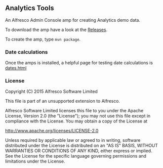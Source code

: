 ## Analytics Tools
An Alfresco Admin Console amp for creating Analytics demo data.

To download the amp have a look at the [Releases](https://github.com/Alfresco/analytics-tools/releases).

To create the amp, type `mvn package`.

### Date calculations
Once the amps is installed, a helpful page for testing date calculations is [dates.html](http://localhost:8080/alfresco/dateutil/dates.html)
### License
Copyright (C) 2015 Alfresco Software Limited

This file is part of an unsupported extension to Alfresco.

Alfresco Software Limited licenses this file
to you under the Apache License, Version 2.0 (the
"License"); you may not use this file except in compliance
with the License.  You may obtain a copy of the License at

 http://www.apache.org/licenses/LICENSE-2.0

Unless required by applicable law or agreed to in writing,
software distributed under the License is distributed on an
"AS IS" BASIS, WITHOUT WARRANTIES OR CONDITIONS OF ANY
KIND, either express or implied.  See the License for the
specific language governing permissions and limitations
under the License.
